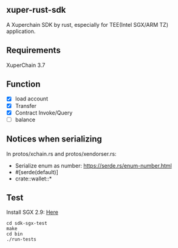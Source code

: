 ## xuper-rust-sdk

A Xuperchain SDK by rust, especially for TEE(Intel SGX/ARM TZ) application.

## Requirements

XuperChain 3.7

## Function

- [x] load account
- [x] Transfer
- [x] Contract Invoke/Query
- [ ] balance

## Notices when serializing

In protos/xchain.rs and protos/xendorser.rs:
* Serialize enum as number: https://serde.rs/enum-number.html
* #[serde(default)]
* crate::wallet::* 


## Test

Install SGX 2.9: [Here](https://github.com/xuperdata/mesatee-core-standalone/blob/master/docs/SGX2.9.1%E5%8D%87%E7%BA%A7%E6%8C%87%E5%8D%97.md)

```
cd sdk-sgx-test
make
cd bin
./run-tests
```

